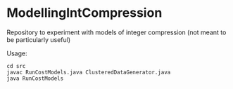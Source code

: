 ModellingIntCompression
=======================

Repository to experiment with models of integer compression (not meant to be particularly useful)


Usage:

    cd src
    javac RunCostModels.java ClusteredDataGenerator.java
    java RunCostModels
